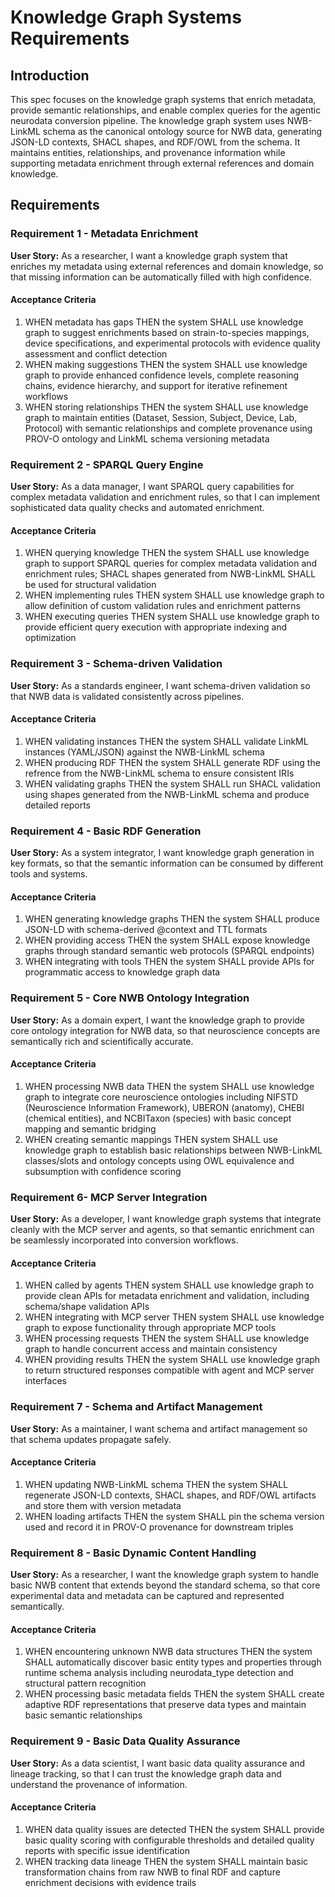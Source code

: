 # Knowledge Graph Systems Requirements

## Introduction

This spec focuses on the knowledge graph systems that enrich metadata, provide semantic relationships, and enable complex queries for the agentic neurodata conversion pipeline. The knowledge graph system uses NWB-LinkML schema as the canonical ontology source for NWB data, generating JSON-LD contexts, SHACL shapes, and RDF/OWL from the schema. It maintains entities, relationships, and provenance information while supporting metadata enrichment through external references and domain knowledge.

## Requirements

### Requirement 1 - Metadata Enrichment

**User Story:** As a researcher, I want a knowledge graph system that enriches my metadata using external references and domain knowledge, so that missing information can be automatically filled with high confidence.

#### Acceptance Criteria

1. WHEN metadata has gaps THEN the system SHALL use knowledge graph to suggest enrichments based on strain-to-species mappings, device specifications, and experimental protocols with evidence quality assessment and conflict detection
2. WHEN making suggestions THEN the system SHALL use knowledge graph to provide enhanced confidence levels, complete reasoning chains, evidence hierarchy, and support for iterative refinement workflows
3. WHEN storing relationships THEN the system SHALL use knowledge graph to maintain entities (Dataset, Session, Subject, Device, Lab, Protocol) with semantic relationships and complete provenance using PROV-O ontology and LinkML schema versioning metadata

### Requirement 2 - SPARQL Query Engine

**User Story:** As a data manager, I want SPARQL query capabilities for complex metadata validation and enrichment rules, so that I can implement sophisticated data quality checks and automated enrichment.

#### Acceptance Criteria

1. WHEN querying knowledge THEN the system SHALL use knowledge graph to support SPARQL queries for complex metadata validation and enrichment rules; SHACL shapes generated
   from NWB-LinkML SHALL be used for structural validation
2. WHEN implementing rules THEN system SHALL use knowledge graph to allow definition of custom validation rules and enrichment patterns
3. WHEN executing queries THEN system SHALL use knowledge graph to provide efficient query execution with appropriate indexing and optimization

### Requirement 3 - Schema-driven Validation

**User Story:** As a standards engineer, I want schema-driven validation so that NWB data is validated consistently across pipelines.

#### Acceptance Criteria

1. WHEN validating instances THEN the system SHALL validate LinkML instances (YAML/JSON) against the NWB-LinkML schema
2. WHEN producing RDF THEN the system SHALL generate RDF using the refrence from the NWB-LinkML schema to ensure consistent IRIs
3. WHEN validating graphs THEN the system SHALL run SHACL validation using shapes generated from the NWB-LinkML schema and produce detailed reports

### Requirement 4 - Basic RDF Generation

**User Story:** As a system integrator, I want knowledge graph generation in
key formats, so that the semantic information can be consumed by different tools and systems.

#### Acceptance Criteria

1. WHEN generating knowledge graphs THEN the system SHALL produce JSON-LD with schema-derived @context and TTL formats
2. WHEN providing access THEN the system SHALL expose knowledge graphs through standard semantic web protocols (SPARQL endpoints)
3. WHEN integrating with tools THEN the system SHALL provide APIs for
   programmatic access to knowledge graph data

### Requirement 5 - Core NWB Ontology Integration

**User Story:** As a domain expert, I want the knowledge graph to provide core ontology integration for NWB data, so that neuroscience concepts are semantically rich and scientifically accurate.

#### Acceptance Criteria

1. WHEN processing NWB data THEN the system SHALL use knowledge graph to integrate core neuroscience ontologies including NIFSTD (Neuroscience Information Framework), UBERON (anatomy), CHEBI (chemical entities), and NCBITaxon (species) with basic
   concept mapping and semantic bridging
2. WHEN creating semantic mappings THEN system SHALL use knowledge graph to  establish basic relationships between NWB-LinkML classes/slots and ontology concepts using OWL equivalence and subsumption with confidence scoring

### Requirement 6- MCP Server Integration

**User Story:** As a developer, I want knowledge graph systems that integrate cleanly with the MCP server and agents, so that semantic enrichment can be seamlessly incorporated into conversion workflows.

#### Acceptance Criteria

1. WHEN called by agents THEN system SHALL use knowledge graph to provide clean APIs for metadata enrichment and validation, including schema/shape validation APIs
2. WHEN integrating with MCP server THEN system SHALL use knowledge graph to expose functionality through appropriate MCP tools
3. WHEN processing requests THEN the system SHALL use knowledge graph to handle concurrent access and maintain consistency
4. WHEN providing results THEN the system SHALL use knowledge graph to return structured responses compatible with agent and MCP server interfaces

### Requirement 7 - Schema and Artifact Management

**User Story:** As a maintainer, I want schema and artifact management so that schema updates propagate safely.

#### Acceptance Criteria

1. WHEN updating NWB-LinkML schema THEN the system SHALL regenerate JSON-LD contexts, SHACL shapes, and RDF/OWL artifacts and store them with version metadata
2. WHEN loading artifacts THEN the system SHALL pin the schema version used and record it in PROV-O provenance for downstream triples

### Requirement 8 - Basic Dynamic Content Handling

**User Story:** As a researcher, I want the knowledge graph system to handle
basic NWB content that extends beyond the standard schema, so that core experimental data and metadata can be captured and represented semantically.

#### Acceptance Criteria

1. WHEN encountering unknown NWB data structures THEN the system SHALL automatically discover basic entity types and properties through runtime schema analysis including neurodata_type detection and structural pattern recognition
2. WHEN processing basic metadata fields THEN the system SHALL create adaptive RDF representations that preserve data types and maintain basic semantic relationships

### Requirement 9 - Basic Data Quality Assurance

**User Story:** As a data scientist, I want basic data quality
assurance and lineage tracking, so that I can trust the knowledge
graph data and understand the provenance of information.

#### Acceptance Criteria

1. WHEN data quality issues are detected THEN the system SHALL provide basic quality scoring with configurable thresholds and detailed quality reports with specific issue identification
2. WHEN tracking data lineage THEN the system SHALL maintain basic
   transformation chains from raw NWB to final RDF and capture enrichment decisions with evidence trails
